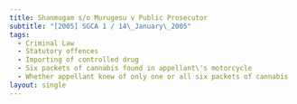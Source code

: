 ```yaml
---
title: Shanmugam s/o Murugesu v Public Prosecutor
subtitle: "[2005] SGCA 1 / 14\_January\_2005"
tags:
  - Criminal Law
  - Statutory offences
  - Importing of controlled drug
  - Six packets of cannabis found in appellant\'s motorcycle
  - Whether appellant knew of only one or all six packets of cannabis
layout: single
---
```


